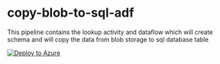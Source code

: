 # copy-blob-to-sql-adf
This pipeline contains the lookup activity and dataflow which will create schema and will copy the data from blob storage to sql database table

[![Deploy to Azure](https://aka.ms/deploytoazurebutton)](https://portal.azure.com/#create/Microsoft.Template/uri/https%3A%2F%2Fraw.githubusercontent.com%2Fassadullah96%2Fcopy-blob-to-sql-adf%2Fmain%2Farm_template.json)
